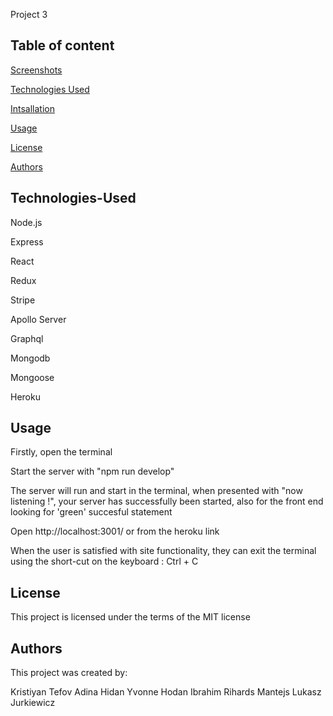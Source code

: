 Project 3


## Table of content

[Screenshots](#Screenshots)

[Technologies Used](#Technologies-Used)

[Intsallation](#Installation)

[Usage](#Usage)

[License](#License)

[Authors](#Authors)



## Technologies-Used

Node.js

Express

React

Redux

Stripe

Apollo Server

Graphql

Mongodb

Mongoose

Heroku


## Usage

Firstly, open the terminal

Start the server with "npm run develop"

The server will run and start in the terminal, when presented with "now listening !", your server has successfully been started, also for the front end looking for 'green' succesful statement

Open http://localhost:3001/ or from the heroku link

When the user is satisfied with site functionality, they can exit the terminal using the short-cut on the keyboard : Ctrl + C


## License

This project is licensed under the terms of the MIT license

## Authors
This project was created by:

Kristiyan Tefov
Adina Hidan
Yvonne
Hodan Ibrahim
Rihards Mantejs
Lukasz Jurkiewicz
